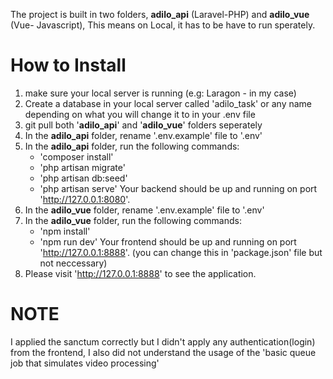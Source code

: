 The project is built in two folders, **adilo_api** (Laravel-PHP) and **adilo_vue** (Vue- Javascript),
This means on Local, it has to be have to run sperately.
 
 # How to Install
 1. make sure your local server is running (e.g: Laragon - in my case)
 2. Create a database in your local server called 'adilo_task' or any name depending on what you will change it to in your .env file
 3. git pull both '**adilo_api**'  and '**adilo_vue**' folders seperately
 4. In the **adilo_api** folder, rename '.env.example' file to '.env'
 5. In the **adilo_api** folder, run the following commands:
    - 'composer install'
    - 'php artisan migrate'
    - 'php artisan db:seed'
    - 'php artisan serve'
  Your backend should be up and running on port 'http://127.0.0.1:8080'.
 6. In the **adilo_vue** folder, rename '.env.example' file to '.env'
 7. In the **adilo_vue** folder, run the following commands:
    - 'npm install'
    - 'npm run dev'
  Your frontend should be up and running on port 'http://127.0.0.1:8888'. (you can change this in 'package.json' file but not neccessary)
 8. Please visit 'http://127.0.0.1:8888' to see the application.

 # NOTE
 I applied the sanctum correctly but I didn't apply any authentication(login) from the frontend,
 I also did not understand the usage of the 'basic queue job that simulates video processing'
